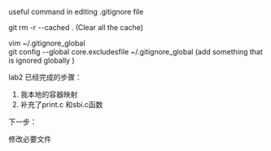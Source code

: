 useful command in editing .gitignore file

git rm -r --cached . (Clear all the cache)


vim ~/.gitignore_global    
git config --global core.excludesfile ~/.gitignore_global
(add something that is ignored globally )





lab2 已经完成的步骤：

1. 我本地的容器映射
2. 补充了print.c 和sbi.c函数



下一步：

修改必要文件

